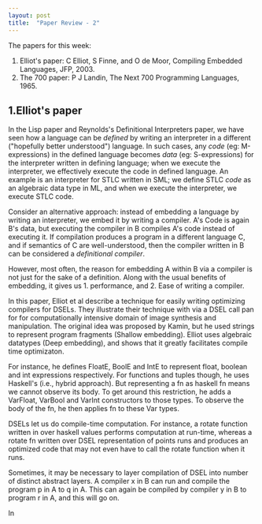 ```yaml
---
layout: post
title:  "Paper Review - 2"
---
```


The papers for this week:

1. Elliot's paper: C Elliot, S Finne, and O de Moor, Compiling
   Embedded Languages, JFP, 2003.
2. The 700 paper: P J Landin, The Next 700 Programming Languages,
   1965.

1.Elliot's paper
-----------------

In the Lisp paper and Reynolds's Definitional Interpreters paper, we
have seen how a language can be _defined_ by writing an interpreter in
a different ("hopefully better understood") language. In such cases,
any _code_ (eg: M-expressions) in the defined language becomes _data_
(eg: S-expressions) for the interpreter written in defining language;
when we execute the interpreter, we effectively execute the code in
defined language. An example is an interpreter for STLC written in
SML; we define STLC _code_ as an algebraic data type in ML, and when
we execute the interpreter, we execute STLC code.

Consider an alternative approach: instead of embedding a language
by writing an interpreter, we embed it by writing a compiler. A's Code is
again B's data, but executing the compiler in B compiles A's code
instead of executing it. If compilation produces a program in a
different language C, and if semantics of C are well-understood, then
the compiler written in B can be considered a _definitional compiler_.

However, most often, the reason for embedding A within B via a compiler
is not just for the sake of a definition. Along with the usual
benefits of embedding, it gives us 1. performance, and 2. Ease of
writing a compiler.

In this paper, Elliot et al describe a technique for easily writing
optimizing compilers for DSELs. They illustrate their technique with
via a DSEL call pan for for computationally intensive domain of image
synthesis and manipulation. The original idea was proposed by Kamin,
but he used strings to represent program fragments (Shallow
embedding). Elliot uses algebraic datatypes (Deep embedding), and
shows that it greatly facilitates compile time optimizaton.

For instance, he defines FloatE, BoolE and IntE to represent float,
boolean and int expressions respectively. For functions and tuples
though, he uses Haskell's (i.e., hybrid approach). But representing a
fn as haskell fn means we cannot observe its body. To get around this
restriction, he adds a VarFloat, VarBool and VarInt constructors to
those types. To observe the body of the fn, he then applies fn to
these Var types.

DSELs let us do compile-time computation. For instance, a rotate
function written in over haskell values performs computation at
run-time, whereas a rotate fn written over DSEL representation of
points runs and produces an optimized code that may not even have to
call the rotate function when it runs.

Sometimes, it may be necessary to layer compilation of DSEL into
number of distinct abstract layers. A compiler x in B can run and
compile the program p in A to q in A. This can again be compiled by
compiler y in B to program r in A, and this will go on.


In 





